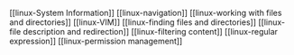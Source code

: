 [[linux-System Information]]
[[linux-navigation]]
[[linux-working with files and directories]]
[[linux-VIM]]
[[linux-finding files and directories]]
[[linux-file description and redirection]]
[[linux-filtering content]]
[[linux-regular expression]]
[[linux-permission management]]
